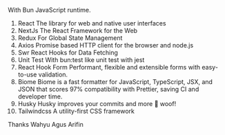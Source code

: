 With Bun JavaScript runtime.

1. React
The library for web and native user interfaces
2. NextJs
The React Framework for the Web
3. Redux
For Global State Management
4. Axios
Promise based HTTP client for the browser and node.js
5. Swr
React Hooks for Data Fetching
5. Unit Test
With bun:test like unit test with jest
4. React Hook Form
Performant, flexible and extensible forms with easy-to-use validation.
3. Biome
Biome is a fast formatter for JavaScript, TypeScript, JSX, and JSON that scores 97% compatibility with Prettier, saving CI and developer time.
4. Husky
Husky improves your commits and more 🐶 woof!
7. Tailwindcss
A utility-first CSS framework


Thanks
Wahyu Agus Arifin